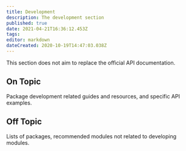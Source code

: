 ```yaml
---
title: Development
description: The development section
published: true
date: 2021-04-21T16:36:12.453Z
tags: 
editor: markdown
dateCreated: 2020-10-19T14:47:03.038Z
---
```


This section does not aim to replace the official API documentation.

## On Topic

Package development related guides and resources, and specific API examples.

## Off Topic

Lists of packages, recommended modules not related to developing modules.
